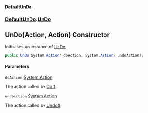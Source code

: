 #### [DefaultUnDo](DefaultUnDo.md 'DefaultUnDo')
### [DefaultUnDo](DefaultUnDo.md#DefaultUnDo 'DefaultUnDo').[UnDo](UnDo.md 'DefaultUnDo.UnDo')

## UnDo(Action, Action) Constructor

Initialises an instance of [UnDo](UnDo.md 'DefaultUnDo.UnDo').

```csharp
public UnDo(System.Action? doAction, System.Action? undoAction);
```
#### Parameters

<a name='DefaultUnDo.UnDo.UnDo(System.Action,System.Action).doAction'></a>

`doAction` [System.Action](https://docs.microsoft.com/en-us/dotnet/api/System.Action 'System.Action')

The action called by [Do()](IUnDo.Do().md 'DefaultUnDo.IUnDo.Do()').

<a name='DefaultUnDo.UnDo.UnDo(System.Action,System.Action).undoAction'></a>

`undoAction` [System.Action](https://docs.microsoft.com/en-us/dotnet/api/System.Action 'System.Action')

The action called by [Undo()](IUnDo.Undo().md 'DefaultUnDo.IUnDo.Undo()').